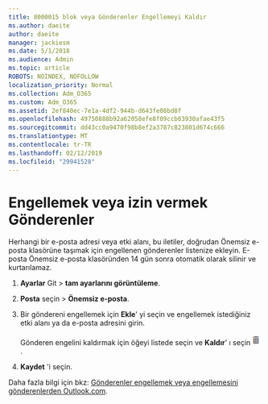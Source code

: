 ```yaml
---
title: 8000015 blok veya Gönderenler Engellemeyi Kaldır
ms.author: daeite
author: daeite
manager: jackiesm
ms.date: 5/1/2018
ms.audience: Admin
ms.topic: article
ROBOTS: NOINDEX, NOFOLLOW
localization_priority: Normal
ms.collection: Adm_O365
ms.custom: Adm_O365
ms.assetid: 2ef840ec-7e1a-4df2-944b-d643fe08bd8f
ms.openlocfilehash: 49750888b92a62058efe8f09ccb03930afae43f5
ms.sourcegitcommit: dd43cc0a9470f98b8ef2a3787c823801d674c666
ms.translationtype: MT
ms.contentlocale: tr-TR
ms.lasthandoff: 02/12/2019
ms.locfileid: "29941528"
---
```

# <a name="block-or-unblock-senders"></a>Engellemek veya izin vermek Gönderenler

Herhangi bir e-posta adresi veya etki alanı, bu iletiler, doğrudan Önemsiz e-posta klasörüne taşımak için engellenen gönderenler listenize ekleyin. E-posta Önemsiz e-posta klasöründen 14 gün sonra otomatik olarak silinir ve kurtarılamaz.
  
1. **Ayarlar** Git \> **tam ayarlarını görüntüleme**. 
    
2. **Posta** seçin \> **Önemsiz e-posta**. 
    
3. Bir göndereni engellemek için **Ekle**' yi seçin ve engellemek istediğiniz etki alanı ya da e-posta adresini girin. 
    
    Gönderen engelini kaldırmak için öğeyi listede seçin ve **Kaldır**' ı seçin![Sil](media/deb47846-8483-4f9d-813a-fc8fe288b583.png).
    
4. **Kaydet** 'i seçin. 
    
Daha fazla bilgi için bkz: [Gönderenler engellemek veya engellemesini gönderenlerden Outlook.com](https://go.microsoft.com/fwlink/p/?linkid=873133).
  

